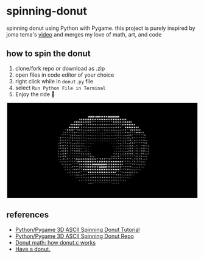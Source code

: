 # spinning-donut

<!-- Badges for Python, Pygame, ASCII Art, Donut, Spinning donut -->

spinning donut using Python with Pygame. this project is purely inspired by joma tema's [video](https://www.youtube.com/watch?v=sW9npZVpiMI) and merges my love of math, art, and code

## how to spin the donut

1. clone/fork repo or download as .zip
2. open files in code editor of your choice
3. right click while in `donut.py` file
4. select `Run Python File in Terminal`
5. Enjoy the ride 🍩

<p align="center">
  <img src="spinning-donut.gif" alt="Spinning Donut Gif" width="500" height="250">
</p>

## references

- [Python/Pygame 3D ASCII Spinning Donut Tutorial](https://www.youtube.com/watch?v=zn4Yvxww58g)
- [Python/Pygame 3D ASCII Spinning Donut Repo](https://github.com/codegiovanni/Donut)
- [Donut math: how donut.c works](https://www.a1k0n.net/2011/07/20/donut-math.html)
- [Have a donut.](https://www.a1k0n.net/2006/09/15/obfuscated-c-donut.html)
